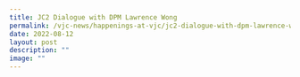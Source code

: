 ```yaml
---
title: JC2 Dialogue with DPM Lawrence Wong
permalink: /vjc-news/happenings-at-vjc/jc2-dialogue-with-dpm-lawrence-wong/
date: 2022-08-12
layout: post
description: ""
image: ""
---
```

